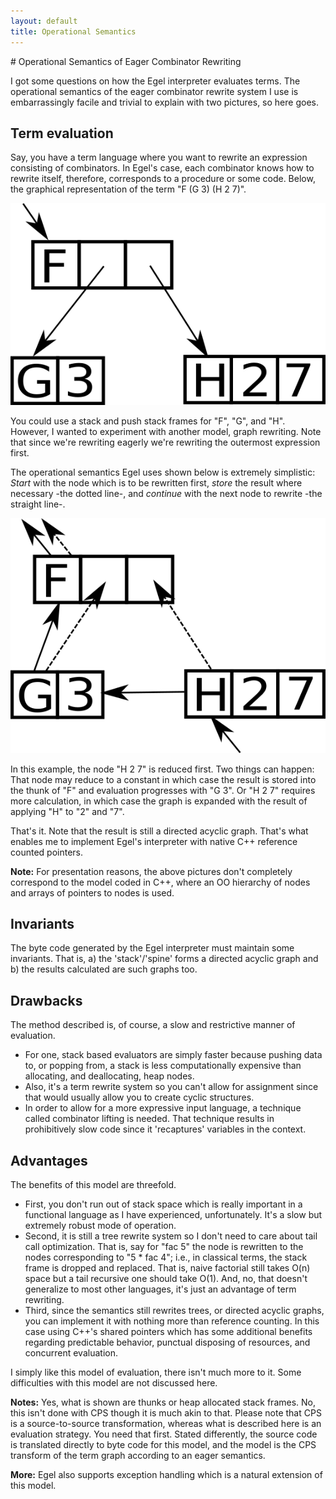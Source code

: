 ```yaml
---
layout: default
title: Operational Semantics
---
```

<html markdown="1">
<head>
<link rel="stylesheet" href="css/main.css">
</head>
<body markdown="1">
# Operational Semantics of Eager Combinator Rewriting

I got some questions on how the Egel interpreter evaluates terms. The operational semantics of the eager combinator rewrite system I use is embarrassingly facile and trivial to explain with two pictures, so here goes.

## Term evaluation
Say, you have a term language where you want to rewrite an expression consisting of combinators. In Egel's case, each 
combinator knows how to rewrite itself, therefore, corresponds to a procedure or some code. Below, the graphical
representation of the term "F (G 3) (H 2 7)".

![A term](tree1.png)

You could use a stack and push stack frames for "F", "G", and "H". However, I wanted to experiment with another model, graph 
rewriting. 
Note that since we're rewriting eagerly we're rewriting the outermost expression first.

The operational semantics Egel uses shown below is extremely simplistic: *Start* with the node which is to be rewritten first,
*store* the result where necessary -the dotted line-, and *continue* with the next node to rewrite -the straight line-.

![Term traversal](tree2.png)

In this example, the node "H 2 7" is reduced first. Two things can happen: That node may reduce to a constant 
in which case the result is stored into the thunk of "F" and evaluation progresses with "G 3". Or "H 2 7" requires more
calculation, in which case the graph is expanded with the result of applying "H" to "2" and "7".

That's it. Note that the result is still a directed acyclic graph. That's what enables me to implement Egel's interpreter with native C++ reference counted pointers.

**Note:** For presentation reasons, the above pictures don't completely correspond to the model coded in C++, where an OO
hierarchy of nodes and arrays of pointers to nodes is used.

## Invariants

The byte code generated by the Egel interpreter must maintain some invariants. That is, 
a) the 'stack'/'spine' forms a directed acyclic graph and b) the results calculated are such graphs too.

## Drawbacks

The method described is, of course, a slow and restrictive manner of evaluation.
+ For one, stack based evaluators are simply faster because pushing data to, or popping from, a stack is less 
  computationally expensive than allocating, and deallocating, heap nodes.
+ Also, it's a term rewrite system so you can't allow for assignment since that would usually allow you to 
  create cyclic structures.
+ In order to allow for a more expressive input language, a technique called combinator lifting is needed. That
  technique results in prohibitively slow code since it 'recaptures' variables in the context.

## Advantages

The benefits of this model are threefold.

+ First, you don't run out of stack space which is really important in a functional language as I have experienced, 
  unfortunately. It's a slow but extremely robust mode of operation.
+ Second, it is still a tree rewrite system so I don't need to care about tail call optimization. That is, say for "fac 5"
  the node is rewritten to the nodes corresponding to "5 * fac 4"; i.e., in classical terms, the stack frame is dropped and
  replaced. That is, naive factorial still takes O(n) space but a tail recursive one should take O(1).
  And, no, that doesn't generalize to most other languages, it's just an advantage of term rewriting.
+ Third, since the semantics still rewrites trees, or directed acyclic graphs, you can implement it with nothing more than
  reference counting. In this case using C++'s shared pointers which has some additional benefits regarding predictable
  behavior, punctual disposing of resources, and concurrent evaluation.

I simply like this model of evaluation, there isn't much more to it. Some difficulties with 
this model are not discussed here.

**Notes:** Yes, what is shown are thunks or heap allocated stack frames. No, this isn't done with CPS though it is much akin to that. Please note that CPS is a source-to-source transformation, whereas what is described here is an evaluation strategy. You need that first. Stated differently, the source code is translated directly to byte code for this model, and the model is the
CPS transform of the term graph according to an eager semantics.

**More:** Egel also supports exception handling which is a natural extension of this model. 
</body>
</html>
